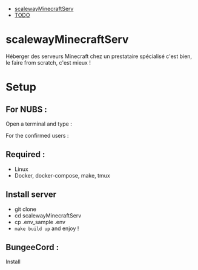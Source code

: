 <!-- TOC depthFrom:1 depthTo:6 withLinks:1 updateOnSave:1 orderedList:0 -->

- [scalewayMinecraftServ](#scalewayminecraftserv)
- [TODO](#todo)

<!-- /TOC -->
# scalewayMinecraftServ
Héberger des serveurs Minecraft chez un prestataire spécialisé c'est bien, le faire from scratch, c'est mieux !

# Setup
## For NUBS :
Open a terminal and type :
<!-- curl -s -L https://raw.githubusercontent.com/epfl-dojo/dojo-like-script/master/run.sh | bash -s -- -o=epfl-si -->



For the confirmed users :

## Required :
- Linux
- Docker, docker-compose, make, tmux

## Install server
- git clone
- cd scalewayMinecraftServ
- cp .env_sample .env
- ```make build up``` and enjoy !


## BungeeCord :
Install
